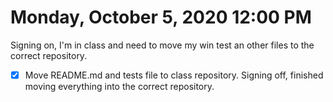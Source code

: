 # Monday, October  5, 2020 12:00 PM
Signing on, I'm in class and need to move my win test an other files to the correct repository. 
- [X] Move README.md and tests file to class repository. 
Signing off, finished moving everything into the correct repository. 
